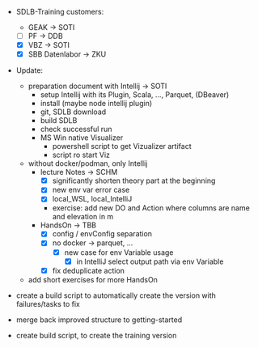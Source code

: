 - SDLB-Training customers: 
	+ GEAK -> SOTI
    + [ ] PF -> DDB
	+ [x] VBZ -> SOTI 
	+ [x] SBB Datenlabor -> ZKU
- Update:
	+ preparation document with Intellij -> SOTI
		* setup Intellij with its Plugin, Scala, ..., Parquet, (DBeaver)
		* install  (maybe node intellij plugin)
		* git, SDLB download
		* build SDLB
		* check successful run
		* MS Win native Visualizer
			- powershell script to get Vizualizer artifact
			- script ro start Viz
	+ without docker/podman, only Intellij
		* lecture Notes -> SCHM
		  + [x] significantly shorten theory part at the beginning
          + [x] new env var error case
          + [x] local_WSL, local_IntelliJ
          + exercise: add new DO and Action where columns are name and elevation in m  
		* HandsOn -> TBB
 			+ [x] config / envConfig separation
			- [x] no docker -> parquet, ...
              + [x] new case for env Variable usage  
                + [x] in IntelliJ select output path via env Variable
            + [x] fix deduplicate action 
	+ add short exercises for more HandsOn

- create a build script to automatically create the version with failures/tasks to fix 
- merge back improved structure to getting-started
- create build script, to create the training version 